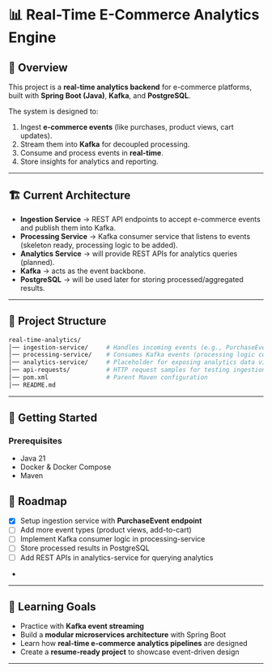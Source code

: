# 📊 Real-Time E-Commerce Analytics Engine

## 📌 Overview

This project is a **real-time analytics backend** for e-commerce platforms, built with **Spring Boot (Java)**, **Kafka**, and **PostgreSQL**.

The system is designed to:

1. Ingest **e-commerce events** (like purchases, product views, cart updates).
2. Stream them into **Kafka** for decoupled processing.
3. Consume and process events in **real-time**.
4. Store insights for analytics and reporting.

---

## 🏗️ Current Architecture

* **Ingestion Service** → REST API endpoints to accept e-commerce events and publish them into Kafka.
* **Processing Service** → Kafka consumer service that listens to events (skeleton ready, processing logic to be added).
* **Analytics Service** → will provide REST APIs for analytics queries (planned).
* **Kafka** → acts as the event backbone.
* **PostgreSQL** → will be used later for storing processed/aggregated results.

---

## 📂 Project Structure

```bash
real-time-analytics/
│── ingestion-service/     # Handles incoming events (e.g., PurchaseEvent) and publishes to Kafka
│── processing-service/    # Consumes Kafka events (processing logic coming soon)
│── analytics-service/     # Placeholder for exposing analytics data via APIs
│── api-requests/          # HTTP request samples for testing ingestion
│── pom.xml                # Parent Maven configuration
│── README.md
```

---

## 🚀 Getting Started

### Prerequisites

* Java 21
* Docker & Docker Compose
* Maven

## 🎯 Roadmap

* [x] Setup ingestion service with **PurchaseEvent endpoint**
* [ ] Add more event types (product views, add-to-cart)
* [ ] Implement Kafka consumer logic in processing-service
* [ ] Store processed results in PostgreSQL
* [ ] Add REST APIs in analytics-service for querying analytics
* 
---

## 📖 Learning Goals

* Practice with **Kafka event streaming**
* Build a **modular microservices architecture** with Spring Boot
* Learn how **real-time e-commerce analytics pipelines** are designed
* Create a **resume-ready project** to showcase event-driven design

---
